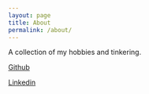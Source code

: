 ```yaml
---
layout: page
title: About
permalink: /about/
---
```


A collection of my hobbies and tinkering.

[Github](https://github.com/oscarmcnulty)

[Linkedin](https://www.linkedin.com/in/oscar-mcnulty-44998b8b/)


